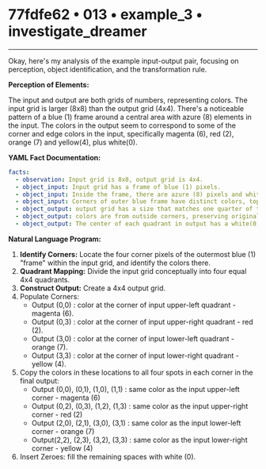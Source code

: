 # 77fdfe62 • 013 • example_3 • investigate_dreamer

---
Okay, here's my analysis of the example input-output pair, focusing on perception, object identification, and the transformation rule.

**Perception of Elements:**

The input and output are both grids of numbers, representing colors. The input grid is larger (8x8) than the output grid (4x4). There's a noticeable pattern of a blue (1) frame around a central area with azure (8) elements in the input. The colors in the output seem to correspond to some of the corner and edge colors in the input, specifically magenta (6), red (2), orange (7) and yellow(4), plus white(0).

**YAML Fact Documentation:**



```yaml
facts:
  - observation: Input grid is 8x8, output grid is 4x4.
  - object_input: Input grid has a frame of blue (1) pixels.
  - object_input: Inside the frame, there are azure (8) pixels and white (0) pixels.
  - object_input: Corners of outer blue frame have distinct colors, top-left is magenta (6), top-right is red(2), bottom-left is orange(7) and bottom-right is yellow (4).
  - object_output: output grid has a size that matches one quarter of the original
  - object_output: colors are from outside corners, preserving original relative locations.
  - object_output: The center of each quadrant in output has a white(0).
```



**Natural Language Program:**

1.  **Identify Corners:** Locate the four corner pixels of the outermost blue (1) "frame" within the input grid, and identify the colors there.
2.  **Quadrant Mapping:** Divide the input grid conceptually into four equal 4x4 quadrants.
3.  **Construct Output:** Create a 4x4 output grid.
4. Populate Corners:
    - Output (0,0) : color at the corner of input upper-left quadrant - magenta (6).
    - Output (0,3) : color at the corner of input upper-right quadrant - red (2).
    - Output (3,0) : color at the corner of input lower-left quadrant - orange (7).
    - Output (3,3) : color at the corner of input lower-right quadrant - yellow (4).
5. Copy the colors in these locations to all four spots in each corner in the final output:
    - Output (0,0), (0,1), (1,0), (1,1) : same color as the input upper-left corner - magenta (6)
    - Output (0,2), (0,3), (1,2), (1,3) : same color as the input upper-right corner - red (2)
    - Output (2,0), (2,1), (3,0), (3,1) : same color as the input lower-left corner - orange (7)
    - Output(2,2), (2,3), (3,2), (3,3) : same color as the input lower-right corner - yellow (4)
6. Insert Zeroes: fill the remaining spaces with white (0).

